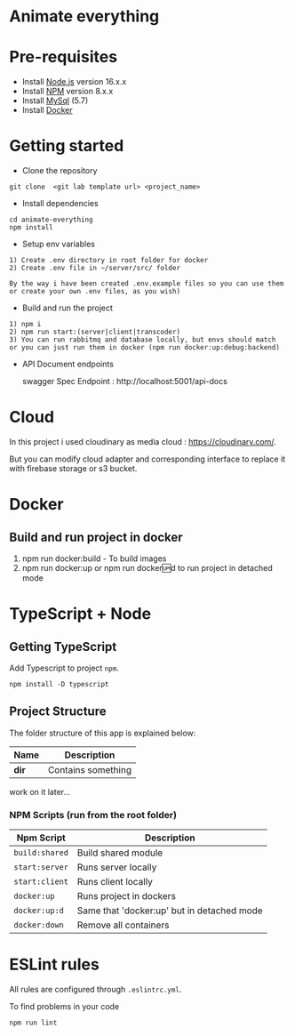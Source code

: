 # Animate everything

# Pre-requisites

- Install [Node.js](https://nodejs.org/en/) version 16.x.x
- Install [NPM](https://www.npmjs.com/) version 8.x.x
- Install [MySql](https://www.mysql.com/) (5.7)
- Install [Docker](https://www.docker.com)

# Getting started

- Clone the repository

```
git clone  <git lab template url> <project_name>
```

- Install dependencies

```
cd animate-everything
npm install
```

- Setup env variables

```
1) Create .env directory in root folder for docker
2) Create .env file in ~/server/src/ folder

By the way i have been created .env.example files so you can use them or create your own .env files, as you wish)
```

- Build and run the project

```
1) npm i
2) npm run start:(server|client|transcoder)
3) You can run rabbitmq and database locally, but envs should match
or you can just run them in docker (npm run docker:up:debug:backend)
```

- API Document endpoints

  swagger Spec Endpoint : http://localhost:5001/api-docs

# Cloud

In this project i used cloudinary as media cloud : https://cloudinary.com/.

But you can modify cloud adapter and corresponding interface to replace it with firebase storage or s3 bucket.

# Docker

## Build and run project in docker

1. npm run docker:build - To build images
2. npm run docker:up or npm run docker:up:d to run project in detached mode

# TypeScript + Node

## Getting TypeScript

Add Typescript to project `npm`.

```
npm install -D typescript
```

## Project Structure

The folder structure of this app is explained below:

| Name    | Description        |
| ------- | ------------------ |
| **dir** | Contains something |

work on it later...

### NPM Scripts (run from the root folder)

| Npm Script     | Description                                |
| -------------- | ------------------------------------------ |
| `build:shared` | Build shared module                        |
| `start:server` | Runs server locally                        |
| `start:client` | Runs client locally                        |
| `docker:up`    | Runs project in dockers                    |
| `docker:up:d`  | Same that 'docker:up' but in detached mode |
| `docker:down`  | Remove all containers                      |

# ESLint rules

All rules are configured through `.eslintrc.yml`.

To find problems in your code

```
npm run lint
```
